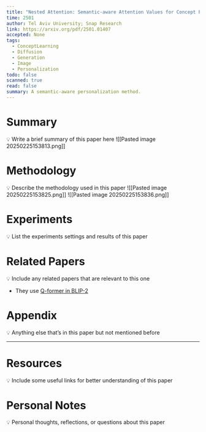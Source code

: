 ```yaml
---
title: "Nested Attention: Semantic-aware Attention Values for Concept Personalization"
time: 2501
author: Tel Aviv University; Snap Research
link: https://arxiv.org/pdf/2501.01407
accepted: None
tags:
  - ConceptLearning
  - Diffusion
  - Generation
  - Image
  - Personalization
todo: false
scanned: true
read: false
summary: A semantic-aware personalization method.
---
```

# Summary
💡 Write a brief summary of this paper here
![[Pasted image 20250225153813.png]]

# Methodology
💡 Describe the methodology used in this paper
![[Pasted image 20250225153825.png]]
![[Pasted image 20250225153836.png]]

# Experiments
💡 List the experiments settings and results of this paper

# Related Papers
💡 Include any related papers that are relevant to this one
- They use [Q-former in BLIP-2](https://zhuanlan.zhihu.com/p/10455858579)
# Appendix
💡 Anything else that’s in this paper but not mentioned before

---
# Resources
💡 Include some useful links for better understanding of this paper

# Personal Notes
💡 Personal thoughts, reflections, or questions about this paper